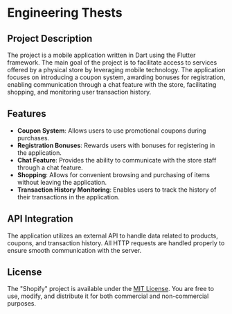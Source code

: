 # Engineering Thests

## Project Description

The project is a mobile application written in Dart using the Flutter framework. The main goal of the project is to facilitate access to services offered by a physical store by leveraging mobile technology. The application focuses on introducing a coupon system, awarding bonuses for registration, enabling communication through a chat feature with the store, facilitating shopping, and monitoring user transaction history.

## Features

- **Coupon System**: Allows users to use promotional coupons during purchases.
- **Registration Bonuses**: Rewards users with bonuses for registering in the application.
- **Chat Feature**: Provides the ability to communicate with the store staff through a chat feature.
- **Shopping**: Allows for convenient browsing and purchasing of items without leaving the application.
- **Transaction History Monitoring**: Enables users to track the history of their transactions in the application.

## API Integration

The application utilizes an external API to handle data related to products, coupons, and transaction history. All HTTP requests are handled properly to ensure smooth communication with the server.

## License

The "Shopify" project is available under the [MIT License](LICENSE). You are free to use, modify, and distribute it for both commercial and non-commercial purposes.
